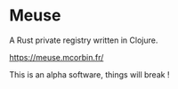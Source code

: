 # Meuse

A Rust private registry written in Clojure.

https://meuse.mcorbin.fr/

This is an alpha software, things will break !

